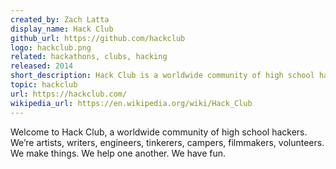 ```yaml
---
created_by: Zach Latta
display_name: Hack Club
github_url: https://github.com/hackclub
logo: hackclub.png
related: hackathons, clubs, hacking
released: 2014
short_description: Hack Club is a worldwide community of high school hackers. We make things. We help one another. We have fun.
topic: hackclub
url: https://hackclub.com/
wikipedia_url: https://en.wikipedia.org/wiki/Hack_Club
---
```

Welcome to Hack Club, a worldwide community of high school hackers. We’re artists, writers, engineers, tinkerers, campers, filmmakers, volunteers. We make things. We help one another. We have fun.
